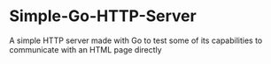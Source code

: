 # Simple-Go-HTTP-Server
A simple HTTP server made with Go to test some of its capabilities to communicate with an HTML page directly
